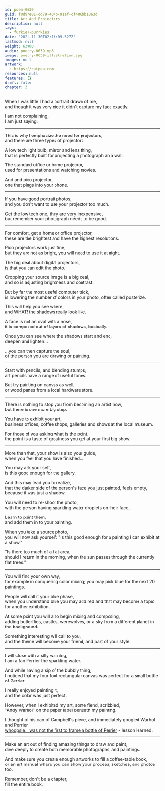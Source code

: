 ```yaml
---
id: poem-0639
guid: f0d97e81-cd79-404b-91af-cf406bb1063d
title: Art And Projectors
description: null
tags:
  - furkies-purrkies
date: '2021-11-30T02:16:09.527Z'
lastmod: null
weight: 63900
audio: poetry-0639.mp3
image: poetry-0639-illustration.jpg
images: null
artwork:
  - https://catpea.com
resources: null
features: {}
draft: false
chapter: 3
---
```


When I was little I had a portrait drawn of me,\
and though it was very nice it didn't capture my face exactly.

I am not complaining,\
I am just saying.

---

This is why I emphasize the need for projectors,\
and there are three types of projectors.

A low tech light bulb, mirror and lens thing,\
that is perfectly built for projecting a photograph an a wall.

The standard office or home projector,\
used for presentations and watching movies.

And and pico projector,\
one that plugs into your phone.

---

If you have good portrait photos,\
and you don't want to use your projector too much.

Get the low tech one, they are very inexpensive,\
but remember your photograph needs to be good.

---

For comfort, get a home or office projector,\
these are the brightest and have the highest resolutions.

Pico projectors work just fine,\
but they are not as bright, you will need to use it at night.

The big deal about digital projectors,\
is that you can edit the photo.

Cropping your source image is a big deal,\
and so is adjusting brightness and contrast.

But by far the most useful computer trick,\
is lowering the number of colors in your photo, often called posterize.

This will help you see where,\
and WHAT! the shadows really look like.

A face is not an oval with a nose,\
it is composed out of layers of shadows, basically.

Once you can see where the shadows start and end,\
deepen and lighten...

...you can then capture the soul,\
of the person you are drawing or painting.

---

Start with pencils, and blending stumps,\
art pencils have a range of useful tones.

But try painting on canvas as well,\
or wood panes from a local hardware store.

---

There is nothing to stop you from becoming an artist now,\
but there is one more big step.

You have to exhibit your art,\
business offices, coffee shops, galleries and shows at the local museum.

For those of you asking what is the point,\
the point is a taste of greatness you get at your first big show.

---

More than that, your show is also your guide,\
when you feel that you have finished...

You may ask your self,\
is this good enough for the gallery.

And this may lead you to realize,\
that the darker side of the person's face you just painted, feels empty, because it was just a shadow.

You will need to re-shoot the photo,\
with the person having sparkling water droplets on their face,

Learn to paint them,\
and add them in to your painting.

When you take a source photo,\
you will now ask yourself: "Is this good enough for a painting I can exhibit at a show."

"Is there too much of a flat area,\
should I return in the morning, when the sun passes through the currently flat trees."

---

You will find your own way,\
for example in conquering color mixing; you may pick blue for the next 20 paintings.

People will call it your blue phase,\
when you understand blue you may add red and that may become a topic for another exhibition.

At some point you will also begin mixing and composing,\
adding butterflies, castles, werewolves, or a sky from a different planet in the background.

Something interesting will call to you,\
and the theme will become your friend, and part of your style.

---

I will close with a silly warning,\
I am a fan Perrier the sparkling water.

And while having a sip of the bubbly thing,\
I noticed that my four foot rectangular canvas was perfect for a small bottle of Perrier.

I really enjoyed painting it,\
and the color was just perfect.

However, when I exhibited my art, some fiend, scribbled,\
"Andy Warhol" on the paper label beneath my painting.

I thought of his can of Campbell's piece, and immediately googled Warhol and Perrier,\
[whoopsie, I was not the first to frame a bottle of Perrier](https://www.nationalgalleries.org/art-and-artists/93248/perrier) - lesson learned.

---

Make an art out of finding amazing things to draw and paint,\
dive deeply to create both memorable photographs, and paintings.

And make sure you create enough artworks to fill a coffee-table book,\
or an art manual where you can show your process, sketches, and photos too.

Remember, don't be a chapter,\
fill the entire book.
